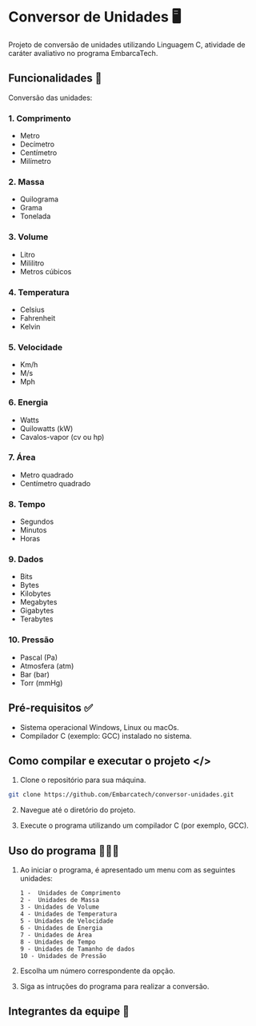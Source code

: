 # Conversor de Unidades 🖥

Projeto de conversão de unidades utilizando Linguagem C, atividade de caráter avaliativo no programa EmbarcaTech.

## Funcionalidades 📃

Conversão das unidades:

### 1. Comprimento

- Metro
- Decímetro
- Centímetro
- Milímetro

### 2. Massa

- Quilograma
- Grama
- Tonelada

### 3. Volume

- Litro
- Mililitro
- Metros cúbicos

### 4. Temperatura

- Celsius
- Fahrenheit
- Kelvin

### 5. Velocidade

- Km/h
- M/s
- Mph

### 6. Energia

- Watts
- Quilowatts (kW)
- Cavalos-vapor (cv ou hp)

### 7. Área

- Metro quadrado
- Centímetro quadrado

### 8. Tempo

- Segundos
- Minutos
- Horas

### 9. Dados

- Bits
- Bytes
- Kilobytes
- Megabytes
- Gigabytes
- Terabytes

### 10. Pressão 

- Pascal (Pa)
- Atmosfera (atm)
- Bar (bar)
- Torr (mmHg)
  
## Pré-requisitos ✅

- Sistema operacional Windows, Linux ou macOs.
- Compilador C (exemplo: GCC) instalado no sistema.

## Como compilar e executar o projeto </>

1. Clone o repositório para sua máquina.

```bash
git clone https://github.com/Embarcatech/conversor-unidades.git
```

2. Navegue até o diretório do projeto.

3. Execute o programa utilizando um compilador C (por exemplo, GCC).

## Uso do programa 👩🏻‍💻

1.  Ao iniciar o programa, é apresentado um menu com as seguintes unidades:

    `1 -  Unidades de Comprimento`\
    `2 -  Unidades de Massa`\
    `3 - Unidades de Volume`\
    `4 - Unidades de Temperatura`\
    `5 - Unidades de Velocidade`\
    `6 - Unidades de Energia`\
    `7 - Unidades de Área`\
    `8 - Unidades de Tempo `\
    `9 - Unidades de Tamanho de dados`\
    `10 - Unidades de Pressão`

3.  Escolha um número correspondente da opção.

4.  Siga as intruções do programa para realizar a conversão.

## Integrantes da equipe 🚀

